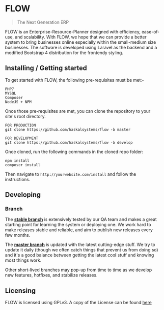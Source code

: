 # FLOW
> The Next Generation ERP

FLOW is an Enterprise-Resource-Planner designed with efficiency, ease-of-use, and scalability. With FLOW, we hope that we can provide a better system to bring businesses online especially within the small-medium size businesses. The software is developed using Laravel as the backend and a modified Bootstrap 4 distribution for the frontendy styling.

## Installing / Getting started

To get started with FLOW, the following pre-requisites must be met:-

```shell
PHP7
MYSQL
Composer
NodeJS + NPM
```

Once those pre-requisites are met, you can clone the repository to your site's root directory.

```shell
FOR PRODUCTION
git clone https://github.com/haskalsystems/flow -b master

FOR DEVELOPMENT
git clone https://github.com/haskalsystems/flow -b develop
```

Once cloned, run the following commands in the cloned repo folder:

```shell
npm install
composer install
```

Then navigate to ```http://yourwebsite.com/install``` and follow the instructions.

## Developing

### Branch
The **[stable branch](https://github.com/haskalsystems/flow-core/tree/master)** is extensively tested by our QA team and makes a great starting point for learning the system or deploying one. We work hard to make releases stable and reliable, and aim to publish new releases every few months.

The **[master branch](https://github.com/haskalsystems/flow-core/tree/develop)** is updated with the latest cutting-edge stuff. We try to update it daily (though we often catch things that prevent us from doing so) and it's a good balance between getting the latest cool stuff and knowing most things work.

Other short-lived branches may pop-up from time to time as we develop new features, hotfixes, and stabilize releases.

## Licensing

FLOW is licensed using GPLv3. A copy of the License can be found [here](https://github.com/haskalsystems/flow-core/LICENSE.md)